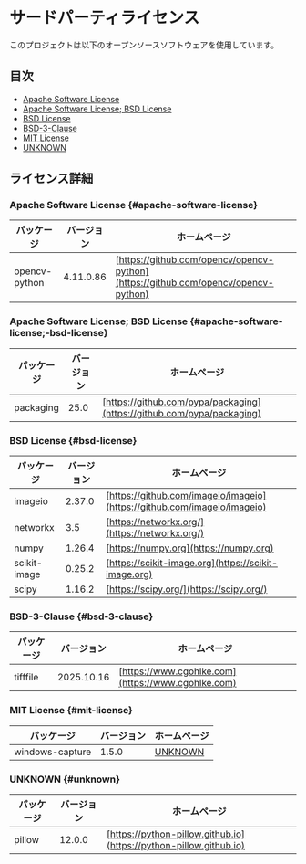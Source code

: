 # サードパーティライセンス

このプロジェクトは以下のオープンソースソフトウェアを使用しています。

## 目次

- [Apache Software License](#apache-software-license)
- [Apache Software License; BSD License](#apache-software-license;-bsd-license)
- [BSD License](#bsd-license)
- [BSD-3-Clause](#bsd-3-clause)
- [MIT License](#mit-license)
- [UNKNOWN](#unknown)

## ライセンス詳細

### Apache Software License {#apache-software-license} 

| パッケージ | バージョン | ホームページ |
|------------|------------|-------------|
| opencv-python | 4.11.0.86 | [https://github.com/opencv/opencv-python](https://github.com/opencv/opencv-python) |

### Apache Software License; BSD License {#apache-software-license;-bsd-license} 

| パッケージ | バージョン | ホームページ |
|------------|------------|-------------|
| packaging | 25.0 | [https://github.com/pypa/packaging](https://github.com/pypa/packaging) |

### BSD License {#bsd-license} 

| パッケージ | バージョン | ホームページ |
|------------|------------|-------------|
| imageio | 2.37.0 | [https://github.com/imageio/imageio](https://github.com/imageio/imageio) |
| networkx | 3.5 | [https://networkx.org/](https://networkx.org/) |
| numpy | 1.26.4 | [https://numpy.org](https://numpy.org) |
| scikit-image | 0.25.2 | [https://scikit-image.org](https://scikit-image.org) |
| scipy | 1.16.2 | [https://scipy.org/](https://scipy.org/) |

### BSD-3-Clause {#bsd-3-clause} 

| パッケージ | バージョン | ホームページ |
|------------|------------|-------------|
| tifffile | 2025.10.16 | [https://www.cgohlke.com](https://www.cgohlke.com) |

### MIT License {#mit-license} 

| パッケージ | バージョン | ホームページ |
|------------|------------|-------------|
| windows-capture | 1.5.0 | [UNKNOWN](UNKNOWN) |

### UNKNOWN {#unknown} 

| パッケージ | バージョン | ホームページ |
|------------|------------|-------------|
| pillow | 12.0.0 | [https://python-pillow.github.io](https://python-pillow.github.io) |

